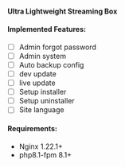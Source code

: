 #### Ultra Lightweight Streaming Box



#### Implemented Features:
- [ ] Admin forgot password 
- [ ] Admin system
- [ ] Auto backup config
- [ ] dev update
- [ ] live update
- [ ] Setup installer
- [ ] Setup uninstaller
- [ ] Site language

#### Requirements:
- Nginx 1.22.1+
- php8.1-fpm 8.1+

